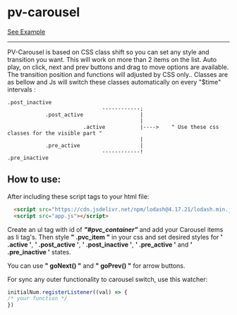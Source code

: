 # pv-carousel
[See Example](https://pouriversal.github.io/pv-carousel/)

---
PV-Carousel is based on CSS class shift so you can set any style and transition you want.
This will work on more than 2 items on the list.
Auto play, on click, next and prev buttons and drag to move options are available.
The transition position and functions will adjusted by CSS only.. Classes are as bellow and Js will switch these classes automatically on every "$time" intervals :


    .post_inactive
                                  ------------;
                .post_active                  |
                                              |
                            .active           |---->    " Use these css classes for the visible part "
                                              |
                .pre_active                   |
                                  ------------!
    .pre_inactive



## How to use:


After including these script tags to your html file:

```html
  <script src="https://cdn.jsdelivr.net/npm/lodash@4.17.21/lodash.min.js"></script>
  <script src="app.js"></script>
```

Create an ul tag with id of **_"#pvc_container"_** and add your Carousel items as li tag's.
Then style **" .pvc_item "** in your css and set desired styles for **' .active '**, **' .post_active '**, **' .post_inactive '**, **' .pre_active '** and **' .pre_inactive '** states.

You can use **" goNext() "** and **" goPrev() "** for arrow buttons.

For sync any outer functionality to carousel switch, use this watcher:

```js
initialNum.registerListener((val) => {
/* your function */
})
```

